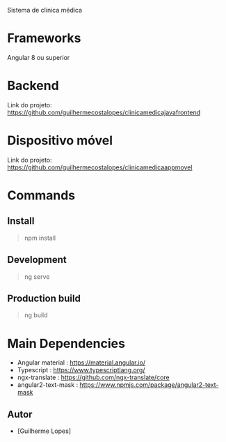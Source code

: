 Sistema de clinica médica

# Frameworks

Angular 8 ou superior

# Backend

Link do projeto: https://github.com/guilhermecostalopes/clinicamedicajavafrontend 

# Dispositivo móvel

Link do projeto: https://github.com/guilhermecostalopes/clinicamedicaappmovel

# Commands

## Install

> npm install

## Development

> ng serve

## Production build

> ng build

# Main Dependencies

- Angular material : https://material.angular.io/
- Typescript : https://www.typescriptlang.org/
- ngx-translate : https://github.com/ngx-translate/core
- angular2-text-mask : https://www.npmjs.com/package/angular2-text-mask

## Autor

- [Guilherme Lopes]
